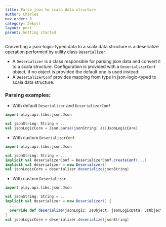 ```yaml
---
title: Parse json to scala data structure
author: Charles
nav_order: 3
category: Jekyll
layout: post
parent: Getting started
---
```


Converting a json-logic-typed data to a scala data structure is a deserialize operation performed by
utility class `Deserializer`.

* A `Deserializer` is a class responsible for parsing json data and convert it to a scala structure.
Configuration is provided with a `DeserializerConf` object, if no object is provided the default one is used
instead.
* A `DeserializerConf` provides mapping from type in json-logic-typed to scala data structure.

### Parsing examples:

* With default `Deserializer` and `DeserializerConf`
```scala
import play.api.libs.json.Json

val jsonString: String = ...
val jsonLogicCore = Json.parse(jsonString).as[JsonLogicCore]
```

* With custom `DeserializerConf`
```scala
import play.api.libs.json.Json

val jsonString: String = ...
implicit val deserializerConf = DeserializerConf.createConf(...)
implicit val deserializer = new Deserializer()
val jsonLogicCore = deserializer.deserialize(jsonString)
```

* With custom `Deserializer`
```scala
import play.api.libs.json.Json

val jsonString: String = ...
implicit val deserializer = new Deserializer() {
  ...
  override def deserialize(jsonLogic: JsObject, jsonLogicData: JsObject): JsonLogicCore = {...}
}
val jsonLogicCore = deserializer.deserialize(jsonString)
```